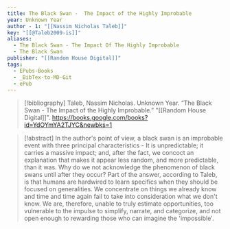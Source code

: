 ```yaml
---
title: The Black Swan -  The Impact of the Highly Improbable
year: Unknown Year
author - 1: "[[Nassim Nicholas Taleb]]"
key: "[[@Taleb2009-is]]"
aliases:
  - The Black Swan - The Impact Of The Highly Improbable
  - The Black Swan
publisher: "[[Random House Digital]]"
tags:
  - EPubs-Books
  - _BibTex-to-MD-Git
  - ePub
---
```


> [!bibliography]
> Taleb, Nassim Nicholas. Unknown Year. “The Black Swan -  The Impact of the Highly Improbable.” "[[Random House Digital]]". https://books.google.com/books?id=YdOYmYA2TJYC&newbks=1

> [!abstract]
> In the author's point of view, a black swan is an improbable event with three principal characteristics - It is unpredictable; it carries a massive impact; and, after the fact, we concoct an explanation that makes it appear less random, and more predictable, than it was. Why do we not acknowledge the phenomenon of black swans until after they occur? Part of the answer, according to Taleb, is that humans are hardwired to learn specifics when they should be focused on generalities. We concentrate on things we already know and time and time again fail to take into consideration what we don't know. We are, therefore, unable to truly estimate opportunities, too vulnerable to the impulse to simplify, narrate, and categorize, and not open enough to rewarding those who can imagine the 'impossible'.